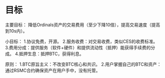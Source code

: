 目标
============

主要目标：
降低Ordinals资产的交易费用（至少下降10倍），提高交易速度（提高到10s内）。

小目标：
1.协议免费，开源。
2.服务收费：对交易收费，类似CES的收费标准。
3.费用分成：提供服务（软件+硬件）和提供流动性（抵押）能获得手续费的分成。
4.抵押生息：抵押BTC，获得利息。


原则：
1.BTC原旨主义：不改变BTC核心和共识。
2.用户掌握自己的BTC和资产：通过RSMC合约确保资产在用户手中，没有托管。
